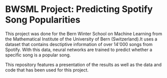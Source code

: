 # BWSML Project: Predicting **Spotify** Song Popularities

This project was done for the Bern Winter School on Machine Learning from the Mathematical Institute of the University of Bern (Switzerland).It uses a dataset that contains desctiptive information of over 14'000 songs from Spotify. With this data, neural networks are trained to predict whether a specific song is a popular song.

This repository features a presentation of the results as well as the data and code that has been used for this project. 
